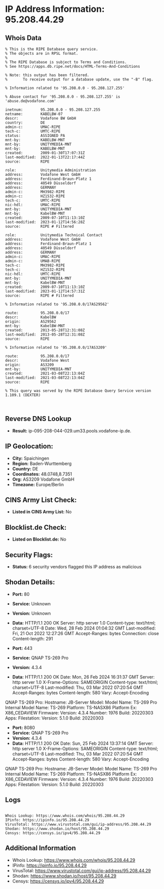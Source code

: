 # IP Address Information: 95.208.44.29

## Whois Data
```
% This is the RIPE Database query service.
% The objects are in RPSL format.
%
% The RIPE Database is subject to Terms and Conditions.
% See https://apps.db.ripe.net/docs/HTML-Terms-And-Conditions

% Note: this output has been filtered.
%       To receive output for a database update, use the "-B" flag.

% Information related to '95.208.0.0 - 95.208.127.255'

% Abuse contact for '95.208.0.0 - 95.208.127.255' is 'abuse.de@vodafone.com'

inetnum:        95.208.0.0 - 95.208.127.255
netname:        KABELBW-07
descr:          Vodafone BW GmbH
country:        DE
admin-c:        UMAC-RIPE
tech-c:         UMTC-RIPE
status:         ASSIGNED PA
mnt-by:         KABELBW-MNT
mnt-by:         UNITYMEDIA-MNT
mnt-by:         KABELBW-MNT
created:        2009-01-30T17:07:31Z
last-modified:  2022-01-13T22:17:44Z
source:         RIPE

role:           Unitymedia Administration
address:        Vodafone West GmbH
address:        Ferdinand-Braun-Platz 1
address:        40549 Düsseldorf
address:        GERMANY
admin-c:        MH3982-RIPE
admin-c:        HZ1532-RIPE
tech-c:         UMTC-RIPE
nic-hdl:        UMAC-RIPE
mnt-by:         UNITYMEDIA-MNT
mnt-by:         KabelBW-MNT
created:        2009-07-10T11:13:10Z
last-modified:  2023-01-12T14:56:28Z
source:         RIPE # Filtered

role:           Unitymedia Technical Contact
address:        Vodafone West GmbH
address:        Ferdinand-Braun-Platz 1
address:        40549 Düsseldorf
address:        GERMANY
admin-c:        UMAC-RIPE
admin-c:        UMAB-RIPE
tech-c:         MH3982-RIPE
tech-c:         HZ1532-RIPE
nic-hdl:        UMTC-RIPE
mnt-by:         UNITYMEDIA-MNT
mnt-by:         KabelBW-MNT
created:        2009-07-10T11:13:10Z
last-modified:  2023-01-12T14:57:31Z
source:         RIPE # Filtered

% Information related to '95.208.0.0/17AS29562'

route:          95.208.0.0/17
descr:          KabelBW
origin:         AS29562
mnt-by:         KabelBW-MNT
created:        2013-05-28T12:31:08Z
last-modified:  2013-05-28T12:31:08Z
source:         RIPE

% Information related to '95.208.0.0/17AS3209'

route:          95.208.0.0/17
descr:          Vodafone West
origin:         AS3209
mnt-by:         UNITYMEDIA-MNT
created:        2021-03-08T22:13:04Z
last-modified:  2021-03-08T22:13:04Z
source:         RIPE

% This query was served by the RIPE Database Query Service version 1.109.1 (DEXTER)



```
## Reverse DNS Lookup
- **Result:** ip-095-208-044-029.um33.pools.vodafone-ip.de.

## IP Geolocation:
- **City:** Spaichingen
- **Region:** Baden-Wurttemberg
- **Country:** DE
- **Coordinates:** 48.0748,8.7351
- **Org:** AS3209 Vodafone GmbH
- **Timezone:** Europe/Berlin

## CINS Army List Check:
- **Listed in CINS Army List:** 
No

## Blocklist.de Check:
- **Listed on Blocklist.de:** 
No

## Security Flags:
- **Status:** 6 security vendors flagged this IP address as malicious

## Shodan Details:
- **Port:** 80
- **Service:** Unknown
- **Version:** Unknown
- **Data:** HTTP/1.1 200 OK
Server: http server 1.0
Content-type: text/html; charset=UTF-8
Date: Wed, 28 Feb 2024 01:04:32 GMT
Last-modified: Fri, 21 Oct 2022 12:27:26 GMT
Accept-Ranges: bytes
Connection: close
Content-length: 291



- **Port:** 443
- **Service:** QNAP TS-269 Pro
- **Version:** 4.3.4
- **Data:** HTTP/1.1 200 OK
Date: Mon, 26 Feb 2024 16:31:37 GMT
Server: http server 1.0
X-Frame-Options: SAMEORIGIN
Content-type: text/html; charset=UTF-8
Last-modified: Thu, 03 Mar 2022 07:20:54 GMT
Accept-Ranges: bytes
Content-length: 580
Vary: Accept-Encoding


QNAP TS-269 Pro:
  Hostname: JB-Server
  Model:
    Model Name: TS-269 Pro
    Internal Model Name: TS-269
    Platform: TS-NASX86
    Platform Ex: X86_CEDAVIEW
  Firmware:
    Version: 4.3.4
    Number: 1976
    Build: 20220303
  Apps:
    Filestation:
      Version: 5.1.0
      Build: 20220303


- **Port:** 8080
- **Service:** QNAP TS-269 Pro
- **Version:** 4.3.4
- **Data:** HTTP/1.1 200 OK
Date: Sun, 25 Feb 2024 13:37:14 GMT
Server: http server 1.0
X-Frame-Options: SAMEORIGIN
Content-type: text/html; charset=UTF-8
Last-modified: Thu, 03 Mar 2022 07:20:54 GMT
Accept-Ranges: bytes
Content-length: 580
Vary: Accept-Encoding


QNAP TS-269 Pro:
  Hostname: JB-Server
  Model:
    Model Name: TS-269 Pro
    Internal Model Name: TS-269
    Platform: TS-NASX86
    Platform Ex: X86_CEDAVIEW
  Firmware:
    Version: 4.3.4
    Number: 1976
    Build: 20220303
  Apps:
    Filestation:
      Version: 5.1.0
      Build: 20220303


## Logs
```

Whois Lookup: https://www.whois.com/whois/95.208.44.29
IPinfo: https://ipinfo.io/95.208.44.29
VirusTotal: https://www.virustotal.com/gui/ip-address/95.208.44.29
Shodan: https://www.shodan.io/host/95.208.44.29
Censys: https://censys.io/ipv4/95.208.44.29

```
## Additional Information
- Whois Lookup: https://www.whois.com/whois/95.208.44.29
- IPinfo: https://ipinfo.io/95.208.44.29
- VirusTotal: https://www.virustotal.com/gui/ip-address/95.208.44.29
- Shodan: https://www.shodan.io/host/95.208.44.29
- Censys: https://censys.io/ipv4/95.208.44.29

